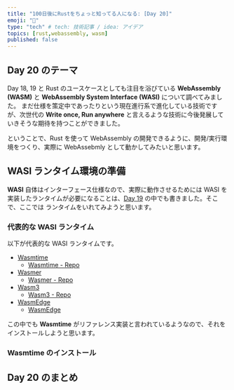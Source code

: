 ```yaml
---
title: "100日後にRustをちょっと知ってる人になる: [Day 20]"
emoji: "🦀"
type: "tech" # tech: 技術記事 / idea: アイデア
topics: [rust,webassembly, wasm]
published: false
---
```

## Day 20 のテーマ

Day 18, 19 と Rust のユースケースとしても注目を浴びている **WebAssembly (WASM)** と **WebAssembly System Interface (WASI)** について調べてみました。
まだ仕様を策定中であったりという現在進行系で進化している技術ですが、次世代の **Write once, Run anywhere** と言えるような技術に今後発展していきそうな期待を持つことができました。

ということで、Rust を使って WebAssembly の開発できるように、開発/実行環境をつくり、実際に WebAssebmly として動かしてみたいと思います。

## WASI ランタイム環境の準備

**WASI** 自体はインターフェース仕様なので、実際に動作させるためには WASI を実装したランタイムが必要になることは、[Day 19](https://zenn.dev/shinyay/articles/hello-rust-day019#wasi-%E3%81%AE%E5%AE%9F%E8%A3%85) の中でも書きました。そこで、ここでは ランタイムをいれてみようと思います。

### 代表的な WASI ランタイム

以下が代表的な WASI ランタイムです。

- [Wasmtime](https://docs.wasmtime.dev/)
  - [Wasmtime - Repo](https://github.com/bytecodealliance/wasmtime)
- [Wasmer](https://wasmer.io/)
  - [Wasmer - Repo](https://github.com/wasmerio/wasmer)
- [Wasm3](https://wapm.io/vshymanskyy/wasm3)
  - [Wasm3 - Repo](https://github.com/wasm3/wasm3)
- [WasmEdge](https://wasmedge.org/)
  - [WasmEdge](https://github.com/WasmEdge/WasmEdge)

この中でも **Wasmtime** がリファレンス実装と言われているようなので、それをインストールしようと思います。

### Wasmtime のインストール


## Day 20 のまとめ

